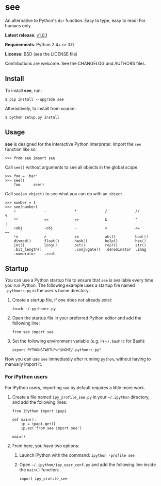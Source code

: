 see
===

An alternative to Python's `dir` function.
Easy to type; easy to read! For humans only.

**Latest release**:
[v1.0.1](https://github.com/inky/see/releases)

**Requirements**:
Python 2.4+ or 3.0

**License**:
BSD (see the LICENSE file)

Contributions are welcome. See the CHANGELOG and AUTHORS files.


Install
-------

To install **see**, run:

    $ pip install --upgrade see

Alternatively, to install from source:

    $ python setup.py install


Usage
-----

**see** is designed for the interactive Python interpreter. Import the `see`
function like so:

    >>> from see import see

Call `see()` without arguments to see all objects in the global scope.

    >>> foo = 'bar'
    >>> see()
        foo      see()

Call `see(an_object)` to see what you can do with `an_object`.

    >>> number = 1
    >>> see(number)
        +             -             *             /             //            %
        **            <<            >>            &             ^             |
        +obj          -obj          ~             <             <=            ==
        !=            >             >=            abs()         bool()
        divmod()      float()       hash()        help()        hex()
        int()         long()        oct()         repr()        str()
        .bit_length()               .conjugate()  .denominator  .imag
        .numerator    .real


Startup
-------

You can use a Python startup file to ensure that `see` is available every time
you run Python. The following example uses a startup file named `.pythonrc.py`
in the user's home directory:

 1. Create a startup file, if one does not already exist:

        touch ~/.pythonrc.py

 2. Open the startup file in your preferred Python editor and add the
    following line:

        from see import see

 3. Set the following environment variable (e.g. in `~/.bashrc` for Bash):

        export PYTHONSTARTUP="$HOME/.pythonrc.py"

Now you can use `see` immediately after running `python`, without having to
manually import it.


### For iPython users

For iPython users, importing `see` by default requires a little more work.

 1. Create a file named `ipy_profile_see.py` in your `~/.ipython` directory,
    and add the following lines:

        from IPython import ipapi

        def main():
            ip = ipapi.get()
            ip.ex('from see import see')

        main()

 2. From here, you have two options:

     1. Launch iPython with the command: `ipython -profile see`

     2. Open `~/.ipython/ipy_user_conf.py` and add the following line inside
        the `main()` function:

            import ipy_profile_see
